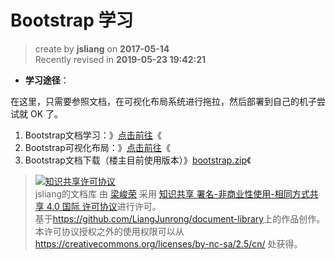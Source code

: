 Bootstrap 学习
===

> create by **jsliang** on **2017-05-14**  
> Recently revised in **2019-05-23 19:42:21**

* **学习途径**：

在这里，只需要参照文档，在可视化布局系统进行拖拉，然后部署到自己的机子尝试就 OK 了。

1. Bootstrap文档学习：》[点击前往](http://www.runoob.com/bootstrap/bootstrap-tutorial.html)《
2. Bootstrap可视化布局：》[点击前往](http://www.ibootstrap.cn/)《
3. Bootstrap文档下载（楼主目前使用版本）》[bootstrap.zip](./resource/bootstrap.zip)《

> <a rel="license" href="http://creativecommons.org/licenses/by-nc-sa/4.0/"><img alt="知识共享许可协议" style="border-width:0" src="https://i.creativecommons.org/l/by-nc-sa/4.0/88x31.png" /></a><br /><span xmlns:dct="http://purl.org/dc/terms/" property="dct:title">jsliang的文档库</span> 由 <a xmlns:cc="http://creativecommons.org/ns#" href="https://github.com/LiangJunrong/document-library" property="cc:attributionName" rel="cc:attributionURL">梁峻荣</a> 采用 <a rel="license" href="http://creativecommons.org/licenses/by-nc-sa/4.0/">知识共享 署名-非商业性使用-相同方式共享 4.0 国际 许可协议</a>进行许可。<br />基于<a xmlns:dct="http://purl.org/dc/terms/" href="https://github.com/LiangJunrong/document-library" rel="dct:source">https://github.com/LiangJunrong/document-library</a>上的作品创作。<br />本许可协议授权之外的使用权限可以从 <a xmlns:cc="http://creativecommons.org/ns#" href="https://creativecommons.org/licenses/by-nc-sa/2.5/cn/" rel="cc:morePermissions">https://creativecommons.org/licenses/by-nc-sa/2.5/cn/</a> 处获得。